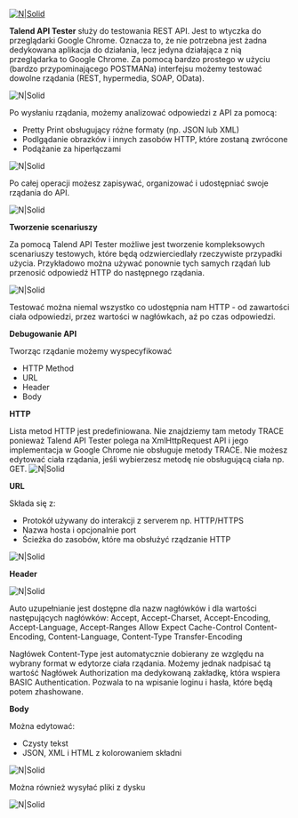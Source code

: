 [![N|Solid](https://www.chrome666.com/wp-content/uploads/2020/04/unnamed-1.jpg)](https://chrome.google.com/webstore/detail/talend-api-tester-free-ed/aejoelaoggembcahagimdiliamlcdmfm)

**Talend API Tester** służy do testowania REST API. Jest to wtyczka do przeglądarki Google Chrome. Oznacza to, że nie potrzebna jest żadna dedykowana aplikacja do działania, lecz jedyna działająca z nią przeglądarka to Google Chrome.
Za pomocą bardzo prostego w użyciu (bardzo przypominającego POSTMANa) interfejsu możemy testować dowolne rządania (REST, hypermedia, SOAP, OData).

![N|Solid](https://help.talend.com/internal/api/webapp/maps/HujBrzfhc9BvOeZxdRW3_A/resources/9GZCgsp44sJmIm~wPuM4EQ/content?Ft-Calling-App=ft%2Fturnkey-portal&Ft-Calling-App-Version=3.9.8&nocache=1612100286321)

Po wysłaniu rządania, możemy analizować odpowiedzi z API za pomocą:
- Pretty Print obsługujący różne formaty (np. JSON lub XML)
- Podlgądanie obrazków i innych zasobów HTTP, które zostaną zwrócone
- Podążanie za hiperłączami

![N|Solid](https://help.talend.com/internal/api/webapp/maps/HujBrzfhc9BvOeZxdRW3_A/resources/DGf7sn3B751M~yk9wGODFg/content?Ft-Calling-App=ft%2Fturnkey-portal&Ft-Calling-App-Version=3.9.8)

Po całej operacji możesz zapisywać, organizować i udostępniać swoje rządania do API.

![N|Solid](https://help.talend.com/internal/api/webapp/maps/HujBrzfhc9BvOeZxdRW3_A/resources/DlwEjBdYXTqLjnsOOVNP2g/content?Ft-Calling-App=ft%2Fturnkey-portal&Ft-Calling-App-Version=3.9.8&nocache=1612100669134)



**Tworzenie scenariuszy**

Za pomocą Talend API Tester możliwe jest tworzenie kompleksowych scenariuszy testowych, które będą odzwierciedlały rzeczywiste przypadki użycia. Przykładowo można używać ponownie tych samych rządań lub przenosić odpowiedź HTTP do następnego rządania.

![N|Solid](https://help.talend.com/internal/api/webapp/maps/HujBrzfhc9BvOeZxdRW3_A/resources/HyNRmUcHEpoALiaHuYTtpw/content?Ft-Calling-App=ft%2Fturnkey-portal&Ft-Calling-App-Version=3.9.8)

Testować można niemal wszystko co udostępnia nam HTTP - od zawartości ciała odpowiedzi, przez wartości w nagłówkach, aź po czas odpowiedzi.



**Debugowanie API**

Tworząc rządanie możemy wyspecyfikować
- HTTP Method
- URL
- Header
- Body



**HTTP**

Lista metod HTTP jest predefiniowana. Nie znajdziemy tam metody TRACE ponieważ Talend API Tester polega na XmlHttpRequest API i jego implementacja w Google Chrome nie obsługuje metody TRACE.
Nie możesz edytować ciała rządania, jeśli wybierzesz metodę nie obsługującą ciała np. GET.
![N|Solid](https://help.talend.com/internal/api/webapp/maps/HujBrzfhc9BvOeZxdRW3_A/resources/LdGkD7MULVJPyI1V~uxYsA/content?Ft-Calling-App=ft%2Fturnkey-portal&Ft-Calling-App-Version=3.9.8)



**URL**

Składa się z:
- Protokół używany do interakcji z serverem np. HTTP/HTTPS
- Nazwa hosta i opcjonalnie port
- Ścieżka do zasobów, które ma obsłużyć rządzanie HTTP

![N|Solid](https://help.talend.com/internal/api/webapp/maps/HujBrzfhc9BvOeZxdRW3_A/resources/V5HcD65W1UikNg2y2X8ixw/content?Ft-Calling-App=ft%2Fturnkey-portal&Ft-Calling-App-Version=3.9.8)



**Header**

![N|Solid](https://help.talend.com/internal/api/webapp/maps/HujBrzfhc9BvOeZxdRW3_A/resources/JRhWL5l0r0uBJG5XCGUN9Q/content?Ft-Calling-App=ft%2Fturnkey-portal&Ft-Calling-App-Version=3.9.8)

Auto uzupełnianie jest dostępne dla nazw nagłówków i dla wartości następujących nagłówków:
Accept, Accept-Charset, Accept-Encoding, Accept-Language, Accept-Ranges
Allow
Expect
Cache-Control
Content-Encoding, Content-Language, Content-Type
Transfer-Encoding

Nagłówek Content-Type jest automatycznie dobierany ze względu na wybrany format w edytorze ciała rządania. Możemy jednak nadpisać tą wartość
Nagłówek Authorization ma dedykowaną zakładkę, która wspiera BASIC Authentication. Pozwala to na wpisanie loginu i hasła, które będą potem zhashowane.



**Body**

Można edytować:
- Czysty tekst
- JSON, XML i HTML z kolorowaniem składni

![N|Solid](https://help.talend.com/internal/api/webapp/maps/HujBrzfhc9BvOeZxdRW3_A/resources/5nXtLtmPo4r8X6ZpsUMT4A/content?Ft-Calling-App=ft%2Fturnkey-portal&Ft-Calling-App-Version=3.9.8)

Można również wysyłać pliki z dysku

![N|Solid](https://help.talend.com/internal/api/webapp/maps/HujBrzfhc9BvOeZxdRW3_A/resources/f1O~pDHOY9aZ4gh43xzk8A/content?Ft-Calling-App=ft%2Fturnkey-portal&Ft-Calling-App-Version=3.9.8)





